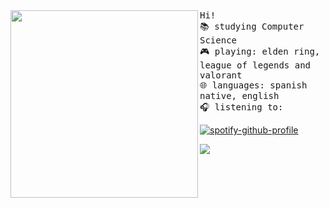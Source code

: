 <img align="left" width="300" src="https://i.postimg.cc/tRMbs2Yx/octocat-1657899921600.png">
<samp>
Hi! <br>
  📚 studying Computer Science <br> 
  🎮 playing: elden ring, league of legends and valorant <br>
  🌐 languages: spanish native, english <br> 
  🎧 listening to: <br>
</samp>
  
[![spotify-github-profile](https://spotify-github-profile.vercel.app/api/view?uid=31mxi5kts24htqt7aiwrfqthcf3i&cover_image=true&theme=novatorem&bar_color=53b14f&bar_color_cover=true&show_offline=true)](https://spotify-github-profile.vercel.app/api/view?uid=31mxi5kts24htqt7aiwrfqthcf3i&redirect=true)

![](https://komarev.com/ghpvc/?username=juanescacha)
